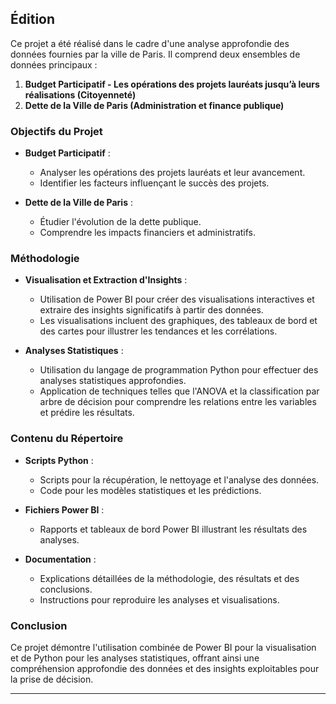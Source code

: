 
## Édition

Ce projet a été réalisé dans le cadre d'une analyse approfondie des données fournies par la ville de Paris. Il comprend deux ensembles de données principaux :

1. **Budget Participatif - Les opérations des projets lauréats jusqu’à leurs réalisations (Citoyenneté)**
2. **Dette de la Ville de Paris (Administration et finance publique)**

### Objectifs du Projet

- **Budget Participatif** :
  - Analyser les opérations des projets lauréats et leur avancement.
  - Identifier les facteurs influençant le succès des projets.

- **Dette de la Ville de Paris** :
  - Étudier l'évolution de la dette publique.
  - Comprendre les impacts financiers et administratifs.

### Méthodologie

- **Visualisation et Extraction d'Insights** :
  - Utilisation de Power BI pour créer des visualisations interactives et extraire des insights significatifs à partir des données.
  - Les visualisations incluent des graphiques, des tableaux de bord et des cartes pour illustrer les tendances et les corrélations.

- **Analyses Statistiques** :
  - Utilisation du langage de programmation Python pour effectuer des analyses statistiques approfondies.
  - Application de techniques telles que l'ANOVA et la classification par arbre de décision pour comprendre les relations entre les variables et prédire les résultats.

### Contenu du Répertoire

- **Scripts Python** :
  - Scripts pour la récupération, le nettoyage et l'analyse des données.
  - Code pour les modèles statistiques et les prédictions.

- **Fichiers Power BI** :
  - Rapports et tableaux de bord Power BI illustrant les résultats des analyses.

- **Documentation** :
  - Explications détaillées de la méthodologie, des résultats et des conclusions.
  - Instructions pour reproduire les analyses et visualisations.

### Conclusion

Ce projet démontre l'utilisation combinée de Power BI pour la visualisation et de Python pour les analyses statistiques, offrant ainsi une compréhension approfondie des données et des insights exploitables pour la prise de décision.

---

